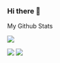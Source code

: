 ### Hi there 👋

My Github Stats

![](https://github-profile-summary-cards.vercel.app/api/cards/profile-details?username=SilentStorm2k&theme=monokai) 

![](https://github-profile-summary-cards.vercel.app/api/cards/repos-per-language?username=SilentStorm2k&theme=monokai) 
![](https://github-profile-summary-cards.vercel.app/api/cards/most-commit-language?username=SilentStorm2k&theme=monokai)

<!--
**SilentStorm2k/SilentStorm2k** is a ✨ _special_ ✨ repository because its `README.md` (this file) appears on your GitHub profile.

Here are some ideas to get you started:

- 🔭 I’m currently working on ...
- 🌱 I’m currently learning ...
- 👯 I’m looking to collaborate on ...
- 🤔 I’m looking for help with ...
- 💬 Ask me about ...
- 📫 How to reach me: ...
- 😄 Pronouns: ...
- ⚡ Fun fact: ...
-->
